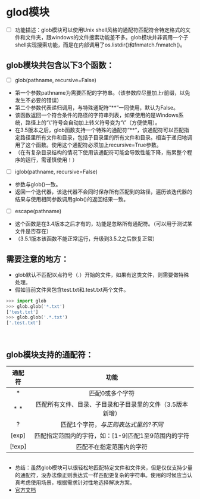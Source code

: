 # glod模块


- [ ] 功能描述：glob模块可以使用Unix shell风格的通配符匹配符合特定格式的文件和文件夹，跟windows的文件搜索功能差不多。glob模块并非调用一个子shell实现搜索功能，而是在内部调用了os.listdir()和fnmatch.fnmatch()。


## glob模块共包含以下3个函数：


- [ ] glob(pathname, recursive=False)
- 第一个参数pathname为需要匹配的字符串。（该参数应尽量加上r前缀，以免发生不必要的错误）
- 第二个参数代表递归调用，与特殊通配符“**”一同使用，默认为False。
- 该函数返回一个符合条件的路径的字符串列表，如果使用的是Windows系统，路径上的“\”符号会自动加上转义符号变为“\\”（方便使用）。
- 在3.5版本之后，glob函数支持一个特殊的通配符“**”，该通配符可以匹配指定路径里所有文件和目录，包括子目录里的所有文件和目录。相当于递归地调用了这个函数。使用这个通配符必须加上recursive=True参数。
- （在有复杂目录结构的情况下使用该通配符可能会导致性能下降，拖累整个程序的运行，需谨慎使用！）
- [ ] iglob(pathname, recursive=False)
- 参数与glob()一致。
- 返回一个迭代器，该迭代器不会同时保存所有匹配到的路径，遍历该迭代器的结果与使用相同参数调用glob()的返回结果一致。
- [ ] escape(pathname)
- 这个函数是在3.4版本之后才有的，功能是忽略所有通配符。（可以用于测试某文件是否存在）
- （3.5.1版本该函数不能正常运行，升级到3.5.2之后恢复正常）


## 需要注意的地方：


- glob默认不匹配以点符号（.）开始的文件，如果有这类文件，则需要做特殊处理。
- 假如当前文件夹包含test.txt和.test.txt两个文件。

```python
>>> import glob
>>> glob.glob('*.txt')
['test.txt']
>>> glob.glob('.*.txt')
['.test.txt']
```

​    
## glob模块支持的通配符：

| 通配符 |                           功能                            |
| :----: | :-------------------------------------------------------: |
|   *    |                      匹配0或多个字符                      |
|  * *   | 匹配所有文件、目录、子目录和子目录里的文件（3.5版本新增） |
|   ?    |           匹配1个字符，*与正则表达式里的?不同*            |
| [exp]  |    匹配指定范围内的字符，如：[1-9]匹配1至9范围内的字符    |
| [!exp] |                 匹配不在指定范围内的字符                  |


## 
- 总结：虽然glob模块可以很轻松地匹配特定文件和文件夹，但是仅仅支持少量的通配符，没办法像正则表达式一样匹配更复杂的字符串。使用的时候应当认真考虑使用场景，根据需求针对性地选择解决方案。
- [官方文档](https://docs.python.org/3.5/library/glob.html#module-glob)

